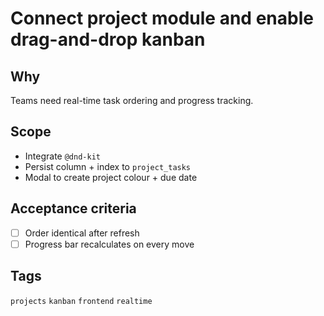 # Connect project module and enable drag-and-drop kanban

## Why
Teams need real-time task ordering and progress tracking.

## Scope
- Integrate `@dnd-kit`
- Persist column + index to `project_tasks`
- Modal to create project colour + due date

## Acceptance criteria
- [ ] Order identical after refresh
- [ ] Progress bar recalculates on every move

## Tags
`projects` `kanban` `frontend` `realtime`